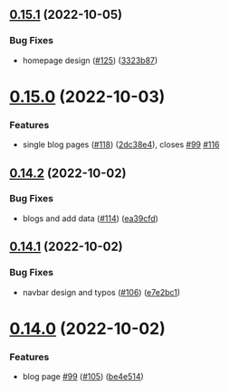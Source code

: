 ## [0.15.1](https://github.com/thecyberworld/thecyberhub.org/compare/v0.15.0...v0.15.1) (2022-10-05)


### Bug Fixes

* homepage design ([#125](https://github.com/thecyberworld/thecyberhub.org/issues/125)) ([3323b87](https://github.com/thecyberworld/thecyberhub.org/commit/3323b87c80fcd80166713bbb74c03dffec06029d))



# [0.15.0](https://github.com/thecyberworld/thecyberhub.org/compare/v0.14.2...v0.15.0) (2022-10-03)


### Features

* single blog pages ([#118](https://github.com/thecyberworld/thecyberhub.org/issues/118)) ([2dc38e4](https://github.com/thecyberworld/thecyberhub.org/commit/2dc38e479a0ed11eec54694637f76bc94e1100a4)), closes [#99](https://github.com/thecyberworld/thecyberhub.org/issues/99) [#116](https://github.com/thecyberworld/thecyberhub.org/issues/116)



## [0.14.2](https://github.com/thecyberworld/thecyberhub.org/compare/v0.14.1...v0.14.2) (2022-10-02)


### Bug Fixes

* blogs and add data ([#114](https://github.com/thecyberworld/thecyberhub.org/issues/114)) ([ea39cfd](https://github.com/thecyberworld/thecyberhub.org/commit/ea39cfddf686023a75fcac94c877540973f9bc8c))



## [0.14.1](https://github.com/thecyberworld/thecyberhub.org/compare/v0.14.0...v0.14.1) (2022-10-02)


### Bug Fixes

* navbar design and typos ([#106](https://github.com/thecyberworld/thecyberhub.org/issues/106)) ([e7e2bc1](https://github.com/thecyberworld/thecyberhub.org/commit/e7e2bc17759a3c9cc0e865515072062924d052c6))



# [0.14.0](https://github.com/thecyberworld/thecyberhub.org/compare/v0.13.1...v0.14.0) (2022-10-02)


### Features

* blog page [#99](https://github.com/thecyberworld/thecyberhub.org/issues/99) ([#105](https://github.com/thecyberworld/thecyberhub.org/issues/105)) ([be4e514](https://github.com/thecyberworld/thecyberhub.org/commit/be4e514e00727a2437ec131f17207d6069caa709))



